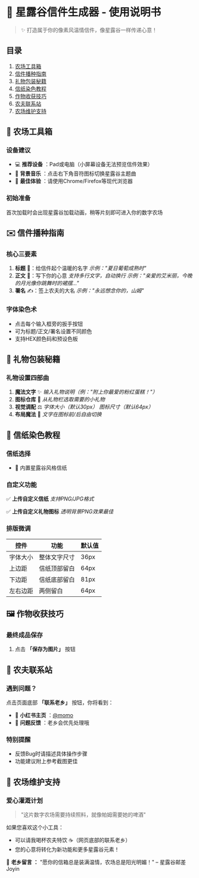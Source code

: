 # 🌾 星露谷信件生成器 - 使用说明书

> ✨ 打造属于你的像素风温情信件，像星露谷一样传递心意！

## 目录

1. [农场工具箱]()
2. [信件播种指南]()
3. [礼物包装秘籍]()
4. [信纸染色教程]()
5. [作物收获技巧]()
6. [农夫联系站]()
7. [农场维护支持]()

## 🧰 农场工具箱

### 设备建议

* 💻  **推荐设备** ：Pad或电脑（小屏幕设备无法预览信件效果）
* 🎵  **背景音乐** ：点击右下角音符图标切换星露谷主题曲
* 🌾  **最佳体验** ：请使用Chrome/Firefox等现代浏览器

### 初始准备

首次加载时会出现星露谷加载动画，稍等片刻即可进入你的数字农场

## ✉️ 信件播种指南

### 核心三要素

1. **标题** 🌱：给信件起个温暖的名字
   *示例："夏日葡萄成熟时"*
2. **正文** 📝：写下你的心意
   *支持多行文字，自动换行*
   *示例："亲爱的艾米丽，今晚的月光像你跳舞时的裙摆..."*
3. **署名** ✍️：签上农夫的大名
   *示例："永远想念你的，山姆"*

### 字体染色术

* 点击每个输入框旁的扳手按钮
* 可为标题/正文/署名设置不同颜色
* 支持HEX颜色码和预设色板

## 🎁 礼物包装秘籍

### 礼物设置四部曲

1. **魔法文字** ✨
   *输入礼物说明（例："附上你最爱的粉红蛋糕！"）*
2. **图标仓库** 🏰
   *从礼物栏选取需要的小礼物*
3. **视觉调配** ⚖️
   *字体大小（默认30px）*
   *图标尺寸（默认64px）*
4. **布局魔法** 🔮
   *文字在图标前/后自由切换*

## 🎨 信纸染色教程

### 信纸选择

* 📜 内置星露谷风格信纸

### 自定义功能

✅ **上传自定义信纸**
*支持PNG/JPG格式*

✅ **上传自定义礼物图标**
*透明背景PNG效果最佳*

### 排版微调

| 控件     | 功能         | 默认值 |
| -------- | ------------ | ------ |
| 字体大小 | 整体文字尺寸 | 36px   |
| 上边距   | 信纸顶部留白 | 64px   |
| 下边距   | 信纸底部留白 | 81px   |
| 左右边距 | 两侧留白     | 64px   |

## 🖼️ 作物收获技巧

### 最终成品保存

1. 点击 **「保存为图片」** 按钮

## 📮 农夫联系站

### 遇到问题？

点击页面底部 **「联系老乡」** 按钮，你将看到：

* 🍠  **小红书主页** ：[@momo](https://www.xiaohongshu.com/user/profile/610355e50000000001002cde)
* 📧  **问题反馈** ：老乡会优先处理哦

### 特别提醒

* 反馈Bug时请描述具体操作步骤
* 功能建议附上参考截图更佳

## 🌻 农场维护支持

### 爱心灌溉计划

> "这片数字农场需要持续照料，就像帕姆需要她的啤酒"

如果您喜欢这个小工具：

* 可以请我喝杯农夫特饮 ☕️（网页底部的联系老乡）
* 您的心意将转化为新功能和更多星露谷元素！

🌾  **老乡留言 ：**
"愿你的信箱总是装满温情，农场总是阳光明媚！"
– 星露谷邮差 Joyin
